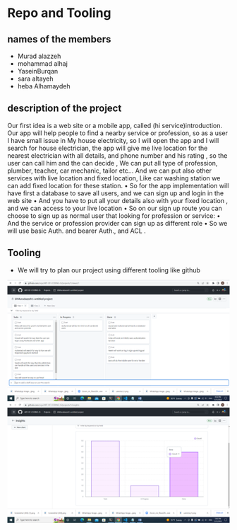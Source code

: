 # Repo and Tooling

## names of the members

- Murad alazzeh
- mohammad alhaj
- YaseinBurqan
- sara altayeh
- heba Alhamaydeh

## description of the project

Our first idea is a web site or a mobile app, called (hi service)introduction.
Our app will help people to find a nearby service or profession, so as a user I have small issue in My house electricity, so I will open the app and I will search for house electrician, the app will give me live location for the nearest electrician with all details, and phone number and his rating , so the user can call him and the can decide ,
We can put all type of profession, plumber, teacher, car mechanic, tailor etc…
And we can put also other services with live location and fixed location,
Like car washing station we can add fixed location for these station.
•    So for the app implementation will have first a database to save all users, and we can sign up and login in the web site
•    And you have to put all your details also with your fixed location , and we can access to your live location
•    So on our sign up route you can choose to sign up as normal user that looking for profession or service:
•    And the service or profession provider can sign up as different role
•    So we will use basic Auth. and bearer Auth., and ACL .


## Tooling 

* We will try to plan our project using different tooling like github 

![link](./image/Screenshot%20(443).png) 
![link](./image/Screenshot%20(445).png)